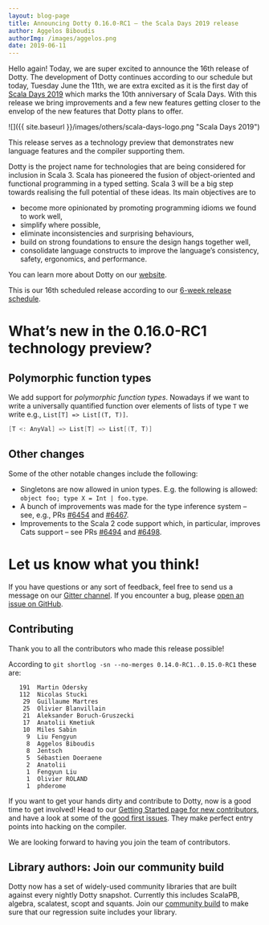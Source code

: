 ```yaml
---
layout: blog-page
title: Announcing Dotty 0.16.0-RC1 – the Scala Days 2019 release
author: Aggelos Biboudis
authorImg: /images/aggelos.png
date: 2019-06-11
---
```


Hello again! Today, we are super excited to announce the 16th release of Dotty.
The development of Dotty continues according to our schedule but today, Tuesday
June the 11th, we are extra excited as it is the first day of [Scala Days 2019](https://scaladays.org/)
which marks the 10th anniversary of Scala Days. With this release we bring
improvements and a few new features getting closer to the envelop of the new
features that Dotty plans to offer.

![]({{ site.baseurl }}/images/others/scala-days-logo.png "Scala Days 2019")

This release serves as a technology preview that demonstrates new
language features and the compiler supporting them.

Dotty is the project name for technologies that are being considered for
inclusion in Scala 3. Scala has pioneered the fusion of object-oriented and
functional programming in a typed setting. Scala 3 will be a big step towards
realising the full potential of these ideas. Its main objectives are to

- become more opinionated by promoting programming idioms we found to work well,
- simplify where possible,
- eliminate inconsistencies and surprising behaviours,
- build on strong foundations to ensure the design hangs together well,
- consolidate language constructs to improve the language’s consistency, safety, ergonomics, and
  performance.

You can learn more about Dotty on our [website](https://dotty.epfl.ch).

<!--more-->

This is our 16th scheduled release according to our
[6-week release schedule](https://dotty.epfl.ch/docs/contributing/release.html).

# What’s new in the 0.16.0-RC1 technology preview?

<!-- https://github.com/lampepfl/dotty/pulls?q=is%3Apr+closed%3A%3E2019-05-23+is%3Aclosed+sort%3Acomments-desc -->

## Polymorphic function types

We add support for _polymorphic function types_. Nowadays if we want to write a
universally quantified function over elements of lists of type `T` we write
e.g., `List[T] => List[(T, T)]`.

```scala
[T <: AnyVal] => List[T] => List[(T, T)]
```

## Other changes
Some of the other notable changes include the following:

- Singletons are now allowed in union types. E.g. the following is allowed: `object foo; type X = Int | foo.type`.
- A bunch of improvements was made for the type inference system – see, e.g., PRs [#6454](https://github.com/lampepfl/dotty/pull/6454) and [#6467](https://github.com/lampepfl/dotty/pull/6467).
- Improvements to the Scala 2 code support which, in particular, improves Cats support – see PRs [#6494](https://github.com/lampepfl/dotty/pull/6494) and [#6498](https://github.com/lampepfl/dotty/pull/6498).

# Let us know what you think!

If you have questions or any sort of feedback, feel free to send us a message on our
[Gitter channel](https://gitter.im/lampepfl/dotty). If you encounter a bug, please
[open an issue on GitHub](https://github.com/lampepfl/dotty/issues/new).

## Contributing

Thank you to all the contributors who made this release possible!

According to `git shortlog -sn --no-merges 0.14.0-RC1..0.15.0-RC1` these are:

```
   191  Martin Odersky
   112  Nicolas Stucki
    29  Guillaume Martres
    25  Olivier Blanvillain
    21  Aleksander Boruch-Gruszecki
    17  Anatolii Kmetiuk
    10  Miles Sabin
     9  Liu Fengyun
     8  Aggelos Biboudis
     8  Jentsch
     5  Sébastien Doeraene
     2  Anatolii
     1  Fengyun Liu
     1  Olivier ROLAND
     1  phderome
```

If you want to get your hands dirty and contribute to Dotty, now is a good time to get involved!
Head to our [Getting Started page for new contributors](https://dotty.epfl.ch/docs/contributing/getting-started.html),
and have a look at some of the [good first issues](https://github.com/lampepfl/dotty/issues?q=is%3Aissue+is%3Aopen+label%3Aexp%3Anovice).
They make perfect entry points into hacking on the compiler.

We are looking forward to having you join the team of contributors.

## Library authors: Join our community build

Dotty now has a set of widely-used community libraries that are built against every nightly Dotty
snapshot. Currently this includes ScalaPB, algebra, scalatest, scopt and squants.
Join our [community build](https://github.com/lampepfl/dotty-community-build)
to make sure that our regression suite includes your library.

[Scastie]: https://scastie.scala-lang.org/?target=dotty

[@odersky]: https://github.com/odersky
[@DarkDimius]: https://github.com/DarkDimius
[@smarter]: https://github.com/smarter
[@felixmulder]: https://github.com/felixmulder
[@nicolasstucki]: https://github.com/nicolasstucki
[@liufengyun]: https://github.com/liufengyun
[@OlivierBlanvillain]: https://github.com/OlivierBlanvillain
[@biboudis]: https://github.com/biboudis
[@allanrenucci]: https://github.com/allanrenucci
[@Blaisorblade]: https://github.com/Blaisorblade
[@Duhemm]: https://github.com/Duhemm
[@AleksanderBG]: https://github.com/AleksanderBG
[@milessabin]: https://github.com/milessabin
[@anatoliykmetyuk]: https://github.com/anatoliykmetyuk
